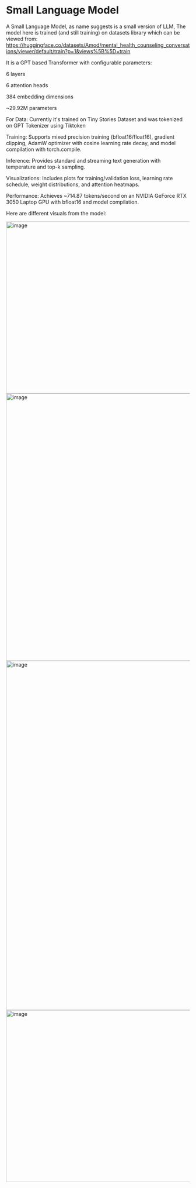 
# Small Language Model

A Small Language Model, as name suggests is a small version of LLM, The model here is trained (and still training) on datasets library which can be viewed from: https://huggingface.co/datasets/Amod/mental_health_counseling_conversations/viewer/default/train?p=1&views%5B%5D=train

It is a GPT based Transformer with configurable parameters:

6 layers

6 attention heads

384 embedding dimensions

~29.92M parameters

For Data: Currently it's trained on Tiny Stories Dataset and was tokenized on GPT Tokenizer using Tiktoken

Training: Supports mixed precision training (bfloat16/float16), gradient clipping, AdamW optimizer with cosine learning rate decay, and model compilation with torch.compile.


Inference: Provides standard and streaming text generation with temperature and top-k sampling.


Visualizations: Includes plots for training/validation loss, learning rate schedule, weight distributions, and attention heatmaps.

Performance: Achieves ~714.87 tokens/second on an NVIDIA GeForce RTX 3050 Laptop GPU with bfloat16 and model compilation.

Here are different visuals from the model:

<img width="842" height="470" alt="image" src="https://github.com/user-attachments/assets/4437afb6-e4fb-469f-ab4a-1527bcb754ad" />
<img width="833" height="731" alt="image" src="https://github.com/user-attachments/assets/4acbf35a-8d26-425f-b5ef-c0e04b3b18bd" />
<img width="1189" height="955" alt="image" src="https://github.com/user-attachments/assets/c74b91fb-80c3-43cc-9173-d825f1dcff33" />
<img width="881" height="470" alt="image" src="https://github.com/user-attachments/assets/35a5ca14-6f41-42b1-a2e8-60c30d3cec3d" />
